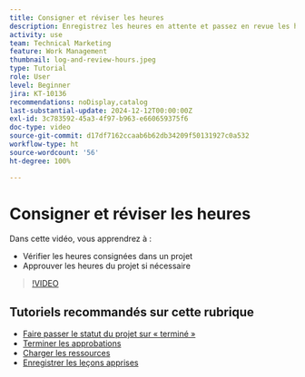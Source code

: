 ```yaml
---
title: Consigner et réviser les heures
description: Enregistrez les heures en attente et passez en revue les heures consignées avant de fermer le projet.
activity: use
team: Technical Marketing
feature: Work Management
thumbnail: log-and-review-hours.jpeg
type: Tutorial
role: User
level: Beginner
jira: KT-10136
recommendations: noDisplay,catalog
last-substantial-update: 2024-12-12T00:00:00Z
exl-id: 3c783592-45a3-4f97-b963-e660659375f6
doc-type: video
source-git-commit: d17df7162ccaab6b62db34209f50131927c0a532
workflow-type: ht
source-wordcount: '56'
ht-degree: 100%

---
```


# Consigner et réviser les heures

Dans cette vidéo, vous apprendrez à :

* Vérifier les heures consignées dans un projet
* Approuver les heures du projet si nécessaire

>[!VIDEO](https://video.tv.adobe.com/v/3441069/?quality=12&learn=on&enablevpops)

## Tutoriels recommandés sur cette rubrique

* [Faire passer le statut du projet sur « terminé »](/help/manage-work/projects/change-the-project-status.md)
* [Terminer les approbations](/help/manage-work/close-a-project/complete-approvals.md)
* [Charger les ressources](/help/manage-work/close-a-project/upload-assets.md)
* [Enregistrer les leçons apprises](/help/manage-work/close-a-project/lessons-learned-from-closing-a-project.md)
